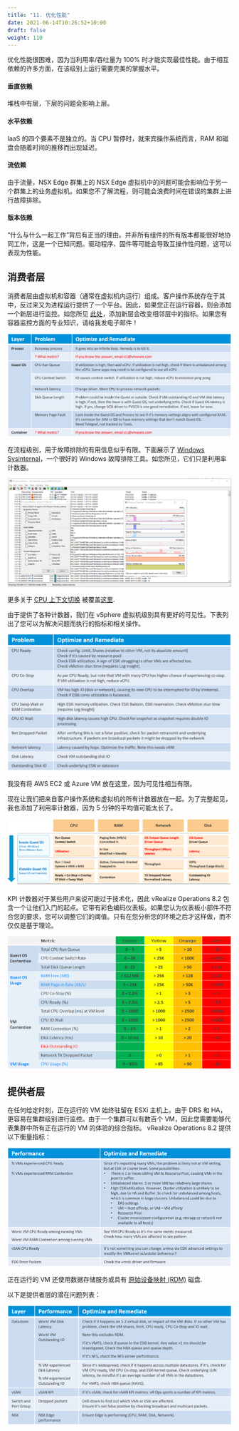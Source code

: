 ```yaml
---
title: "11. 优化性能"
date: 2021-06-14T10:26:52+10:00
draft: false
weight: 110
---
```


优化性能很困难，因为当利用率/吞吐量为 100% 时才能实现最佳性能。由于相互依赖的许多方面，在该级别上运行需要完美的掌握水平。

#### 垂直依赖

堆栈中有层，下层的问题会影响上层。

#### 水平依赖

IaaS 的四个要素不是独立的。当 CPU 暂停时，就来宾操作系统而言，RAM 和磁盘会随着时间的推移而出现延迟。

#### 流依赖

由于流量，NSX Edge 群集上的 NSX Edge 虚拟机中的问题可能会影响位于另一个群集上的业务虚拟机。如果您不了解流程，则可能会浪费时间在错误的集群上进行故障排除。

#### 版本依赖

“什么与什么一起工作”背后有正当的理由。并非所有组件的所有版本都能很好地协同工作，这是一个已知问题。驱动程序、固件等可能会导致互操作性问题，这可以表现为性能。

## 消费者层

消费者层由虚拟机和容器（通常在虚拟机内运行）组成。客户操作系统存在于其中，反过来又为进程运行提供了一个平台。因此，如果您正在运行容器，则会添加一个新层进行监控。如您所见 [此处](/zh/metrics/chapter-1-overview/)，添加新层会改变相邻层中的指标。如果您有容器监控方面的专业知识，请给我发电子邮件！

![进程/客户/容器层分解](1.2.11-fig-1.png)

在流程级别，用于故障排除的有用信息似乎有限。下面展示了 [Windows Sysinternal](https://docs.microsoft.com/en-us/sysinternals/)，一个很好的 Windows 故障排除工具。如您所见，它们只是利用率计数器。

![进程监视器示例](1.2.11-fig-2.png)

更多关于 [CPU 上下文切换](https://en.wikipedia.org/wiki/Context_switch) 被覆盖[这里](/zh/metrics/chapter-2-cpu-metrics/2.2.1-guest-os/#guest-os-cpu-context-switch).

由于提供了各种计数器，我们在 vSphere 虚拟机级别具有更好的可见性。下表列出了您可以为解决问题而执行的指标和相关操作。

![问题及补救表](1.2.11-fig-3.png)

我没有将 AWS EC2 或 Azure VM 放在这里，因为可见性相当有限。

现在让我们把来自客户操作系统和虚拟机的所有计数器放在一起。为了完整起见，我也添加了利用率计数器，因为 5 分钟的平均值可能太长了。

![资源划分](1.2.11-fig-4.png)

KPI 计数器对于某些用户来说可能过于技术化，因此 vRealize Operations 8.2 包含一个让他们入门的起点。它带有彩色编码仪表板。如果您认为仪表板小部件不符合您的要求，您可以调整它们的阈值。只有在您分析您的环境之后才这样做，而不仅仅是基于理论。

![层和指标细分](1.2.11-fig-5.png)

## 提供者层

在任何给定时刻，正在运行的 VM 始终驻留在 ESXi 主机上。由于 DRS 和 HA，更容易在集群级别进行监控。由于一个集群可以有数百个 VM，因此您需要能够代表集群中所有正在运行的 VM 的体验的综合指标。 vRealize Operations 8.2 提供以下衡量指标：

![性能和修复表](1.2.11-fig-6.png)

正在运行的 VM 还使用数据存储服务或具有 [原始设备映射 (RDM)](https://docs.vmware.com/en/VMware-vSphere/7.0/com.vmware.vsphere.storage.doc/GUID-9E206B41-4B2D-48F0-85A3-B8715D78E846.html) 磁盘.

以下是提供者层的潜在问题列表：

![提供者层和修复表](1.2.11-fig-7.png)